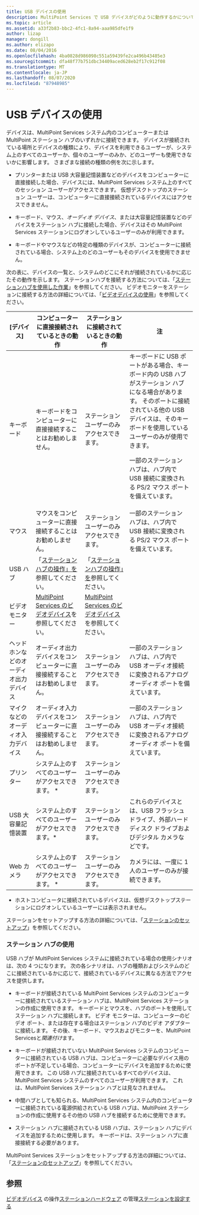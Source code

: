 ```yaml
---
title: USB デバイスの使用
description: MultiPoint Services で USB デバイスがどのように動作するかについて説明します。
ms.topic: article
ms.assetid: a33f2b83-bbc2-4fc1-8a94-aaa985dfe1f9
author: lizap
manager: dongill
ms.author: elizapo
ms.date: 08/04/2016
ms.openlocfilehash: 4ba0828d986098c551a59439fe2ca496b43485e3
ms.sourcegitcommit: dfa48f77b751dbc34409aced628eb2f17c912f08
ms.translationtype: MT
ms.contentlocale: ja-JP
ms.lasthandoff: 08/07/2020
ms.locfileid: "87948985"
---
```

# <a name="work-with-usb-devices"></a>USB デバイスの使用

デバイスは、MultiPoint Services システム内のコンピューターまたは MultiPoint ステーション ハブのいずれかに接続できます。 デバイスが接続されている場所とデバイスの種類により、デバイスを利用できるユーザーが、システム上のすべてのユーザーか、個々のユーザーのみか、どのユーザーも使用できないかに影響します。 さまざまな接続の種類の例を次に示します。

- プリンターまたは USB 大容量記憶装置などのデバイスをコンピューターに直接接続した場合、デバイスには、MultiPoint Services システム上のすべてのセッション ユーザーがアクセスできます。 仮想デスクトップのステーション ユーザーは、コンピューターに直接接続されているデバイスにはアクセスできません。

- キーボード、マウス、*オーディオ デバイス*、または大容量記憶装置などのデバイスをステーション ハブに接続した場合、デバイスはその MultiPoint Services ステーションにログオンしているユーザーのみが利用できます。

- キーボードやマウスなどの特定の種類のデバイスが、コンピューターに接続されている場合、システム上のどのユーザーもそのデバイスを使用できません。

次の表に、デバイスの一覧と、システムのどこにそれが接続されているかに応じたその動作を示します。 ステーションハブを接続する方法については、「[ステーションハブを使用した作業](#working-with-station-hubs)」を参照してください。 ビデオモニターをステーションに接続する方法の詳細については、「[ビデオデバイスの使用](Work-with-Video-Devices.md)」を参照してください。

| **[デバイス]** | **コンピューターに直接接続されているときの動作** | **ステーションに接続されているときの動作** | **注** |
|--|--|--|--|
| キーボード | キーボードをコンピューターに直接接続することはお勧めしません。 | ステーション ユーザーのみアクセスできます。 | キーボードに USB ポートがある場合、キーボード内の USB ハブがステーション ハブになる場合があります。 そのポートに接続されている他の USB デバイスは、そのキーボードを使用しているユーザーのみが使用できます。<p>一部のステーション ハブは、ハブ内で USB 接続に変換される PS\/2 マウス ポートを備えています。 |
| マウス | マウスをコンピューターに直接接続することはお勧めしません。 | ステーション ユーザーのみアクセスできます。 | 一部のステーション ハブは、ハブ内で USB 接続に変換される PS\/2 マウス ポートを備えています。 |
| USB ハブ | 「[ステーションハブの操作」を](#working-with-station-hubs)参照してください。 | 「[ステーションハブの操作」を](#working-with-station-hubs)参照してください。 |  |
| ビデオ モニター | [MultiPoint Services のビデオデバイス](work-with-video-devices.md)を参照してください。 | [MultiPoint Services のビデオデバイス](work-with-video-devices.md)を参照してください。 |  |
| ヘッドホンなどのオーディオ出力デバイス | オーディオ出力デバイスをコンピューターに直接接続することはお勧めしません。 | ステーション ユーザーのみアクセスできます。 | 一部のステーション ハブは、ハブ内で USB オーディオ接続に変換されるアナログ オーディオ ポートを備えています。 |
| マイクなどのオーディオ入力デバイス | オーディオ入力デバイスをコンピューターに直接接続することはお勧めしません。 | ステーション ユーザーのみアクセスできます。 | 一部のステーション ハブは、ハブ内で USB オーディオ接続に変換されるアナログ オーディオ ポートを備えています。 |
| プリンター | システム上のすべてのユーザーがアクセスできます。 * | ステーション ユーザーのみアクセスできます。 |  |
| USB 大容量記憶装置 | システム上のすべてのユーザーがアクセスできます。\* | ステーション ユーザーのみアクセスできます。 | これらのデバイスとは、USB フラッシュ ドライブ、外部ハード ディスク ドライブおよびデジタル カメラなどです。 |
| Web カメラ | システム上のすべてのユーザーがアクセスできます。 * | ステーション ユーザーのみアクセスできます。 | カメラには、一度に 1 人のユーザーのみが接続できます。 |

* ホストコンピュータに接続されているデバイスは、仮想デスクトップステーションにログオンしているユーザーには表示されません。

ステーションをセットアップする方法の詳細については、「[ステーションのセットアップ](Set-Up-a-Station.md)」を参照してください。

### <a name="working-with-station-hubs"></a>ステーション ハブの使用
USB ハブが MultiPoint Services システムに接続されている場合の使用シナリオは、次の 4 つになります。 次の各シナリオは、ハブの種類およびシステムのどこに接続されているかに応じて、接続されているデバイスに異なる方法でアクセスを提供します。

- キーボードが接続されている MultiPoint Services システムのコンピューターに接続されているステーション ハブは、MultiPoint Services ステーションの作成に使用できます。 キーボードとマウスを、ハブのポートを使用してステーション ハブに接続します。 ビデオ モニターは、コンピューターのビデオ ポート、または存在する場合はステーション ハブのビデオ アダプターに接続します。 その後、キーボード、マウスおよびモニターを、MultiPoint Servicesと*関連付け*ます。

- キーボードが接続されていない MultiPoint Services システムのコンピューターに接続されている USB ハブは、コンピューターに必要なデバイス用のポートが不足している場合、コンピューターにデバイスを追加するために使用できます。 この USB ハブに接続されているすべてのデバイスは、MultiPoint Services システムのすべてのユーザーが利用できます。 これは、MultiPoint Services ステーション ハブとは見なされません。

- 中間ハブとしても知られる、MultiPoint Services システム内のコンピューターに接続されている電源供給されている USB ハブは、MultiPoint ステーションの作成に使用するその他の USB ハブを接続するために使用できます。

- ステーション ハブに接続されている USB ハブは、ステーション ハブにデバイスを追加するために使用します。 キーボードは、ステーション ハブに直接接続する必要があります。

MultiPoint Services ステーションをセットアップする方法の詳細については、「[ステーションのセットアップ](Set-Up-a-Station.md)」を参照してください。

## <a name="see-also"></a>参照
[ビデオデバイス](Work-with-Video-Devices.md) 
 の操作[ステーションハードウェア](Manage-Station-Hardware.md) 
 の管理[ステーションを設定する](Set-Up-a-Station.md)